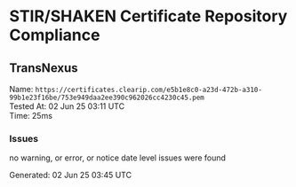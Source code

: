 # STIR/SHAKEN Certificate Repository Compliance

## TransNexus

Name: `https://certificates.clearip.com/e5b1e8c0-a23d-472b-a310-99b1e23f16be/753e949daa2ee390c962026cc4230c45.pem`\
Tested At: 02 Jun 25 03:11 UTC\
Time: 25ms

### Issues

no warning, or error, or notice date level issues were found

Generated: 02 Jun 25 03:45 UTC
